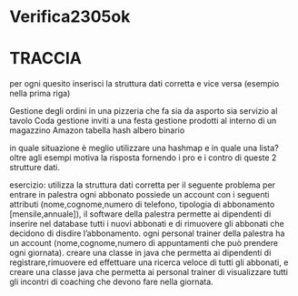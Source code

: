 # Verifica2305ok

# TRACCIA
per ogni quesito inserisci la struttura dati corretta e vice versa
(esempio nella prima riga)

Gestione degli ordini in una pizzeria che fa sia da asporto sia servizio al tavolo	Coda
gestione inviti a una festa	
gestione prodotti al interno di un magazzino Amazon	
	tabella hash
	albero binario

in quale situazione è meglio utilizzare una hashmap e in quale una lista? oltre agli esempi motiva la risposta fornendo i pro e i contro di queste 2 strutture dati.

esercizio:
utilizza la struttura dati corretta per il seguente problema
per entrare in palestra ogni abbonato possiede un account con i seguenti attributi (nome,cognome,numero di telefono, tipologia di abbonamento [mensile,annuale]), il software della palestra permette ai dipendenti di inserire nel database tutti i nuovi abbonati e di rimuovere gli abbonati che decidono di disdire l’abbonamento. ogni personal trainer della palestra ha un account (nome,cognome,numero di appuntamenti che può prendere ogni giornata). creare una classe in java che permetta ai dipendenti di registrare,rimuovere ed effettuare una ricerca veloce di tutti gli abbonati, e creare una classe java che permetta ai personal trainer di visualizzare tutti gli incontri di coaching che devono fare nella giornata.
